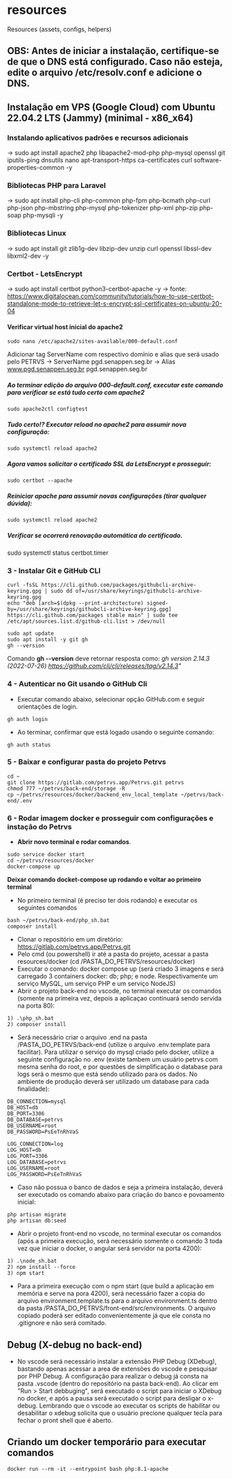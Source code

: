 # resources
Resources (assets, configs, helpers)

## OBS: Antes de iniciar a instalação, certifique-se de que o DNS está configurado. Caso não esteja, edite o arquivo /etc/resolv.conf e adicione o DNS.

## Instalação em VPS (Google Cloud) com Ubuntu 22.04.2 LTS (Jammy) (minimal - x86_x64)

###  Instalando aplicativos padrões e recursos adicionais
-> sudo apt install apache2 php libapache2-mod-php php-mysql openssl git iputils-ping dnsutils nano apt-transport-https ca-certificates curl software-properties-common -y

### Bibliotecas PHP para Laravel
-> sudo apt install php-cli php-common php-fpm php-bcmath php-curl php-json php-mbstring php-mysql php-tokenizer php-xml php-zip php-soap php-mysqli -y 

### Bibliotecas Linux
-> sudo apt install git zlib1g-dev libzip-dev unzip curl openssl libssl-dev libxml2-dev -y

### Certbot - LetsEncrypt
-> sudo apt install certbot python3-certbot-apache -y
-> fonte: https://www.digitalocean.com/community/tutorials/how-to-use-certbot-standalone-mode-to-retrieve-let-s-encrypt-ssl-certificates-on-ubuntu-20-04

#### Verificar virtual host inicial do apache2
~~~shell
sudo nano /etc/apache2/sites-available/000-default.conf
~~~

Adicionar tag ServerName com respectivo domínio e alias que será usado pelo PETRVS
-> ServerName pgd.senappen.seg.br
-> Alias www.pgd.senappen.seg.br pgd.senappen.seg.br

##### Ao terminar edição do arquivo 000-default.conf, executar este comando para verificar se está tudo certo com apache2
~~~
sudo apache2ctl configtest
~~~

##### Tudo certo!? Executar reload no apache2 para assumir nova configuração:
~~~
sudo systemctl reload apache2
~~~

##### Agora vamos solicitar o certificado SSL da LetsEncrypt e prosseguir:
~~~shell
sudo certbot --apache
~~~
##### Reiniciar apache para assumir novas configurações (tirar qualquer dúvida):
~~~shell
sudo systemctl reload apache2
~~~

##### Verificar se ocorrerá renovação automática do certificado.
sudo systemctl status certbot.timer

### 3 - Instalar Git e GitHub CLI
~~~shell
curl -fsSL https://cli.github.com/packages/githubcli-archive-keyring.gpg | sudo dd of=/usr/share/keyrings/githubcli-archive-keyring.gpg
echo "deb [arch=$(dpkg --print-architecture) signed-by=/usr/share/keyrings/githubcli-archive-keyring.gpg] https://cli.github.com/packages stable main" | sudo tee /etc/apt/sources.list.d/github-cli.list > /dev/null

sudo apt update
sudo apt install -y git gh
gh --version
~~~

Comando **gh --version** deve retornar resposta como: 
_gh version 2.14.3 (2022-07-26)
https://github.com/cli/cli/releases/tag/v2.14.3"_


### 4 - Autenticar no Git usando o GitHub Cli
- Executar comando abaixo, selecionar opção GitHub.com e seguir orientações de login. 
~~~shell
gh auth login
~~~

- Ao terminar, confirmar que está logado usando o seguinte comando:
~~~shell
gh auth status
~~~

### 5 - Baixar e configurar pasta do projeto Petrvs
~~~shell
cd ~
git clone https://gitlab.com/petrvs.app/Petrvs.git petrvs
chmod 777 ~/petrvs/back-end/storage -R
cp ~/petrvs/resources/docker/backend_env_local_template ~/petrvs/back-end/.env
~~~

### 6 - Rodar imagem docker e prosseguir com configurações e instação do Petrvs
- **Abrir novo terminal e rodar comandos**. 
~~~shell
sudo service docker start
cd ~/petrvs/resources/docker
docker-compose up
~~~
**Deixar comando docket-compose up rodando e voltar ao primeiro terminal**

- No primeiro terminal (é preciso ter dois rodando) e executar os seguintes comandos 
~~~shell
bash ~/petrvs/back-end/php_sh.bat
composer install
~~~

- Clonar o repositório em um diretório: https://gitlab.com/petrvs.app/Petrvs.git
- Pelo cmd (ou powershell) ir até a pasta do projeto, acessar a pasta resources/docker (cd /PASTA_DO_PETRVS/resources/docker)
- Executar o comando: docker compose up (será criado 3 imagens e será carregado 3 containers docker: db; php; e node. Respectivamente um serviço MySQL, um serviço PHP e um serviço NodeJS)
- Abrir o projeto back-end no vscode, no terminal executar os comandos (somente na primeira vez, depois a aplicaçao continuará sendo servida na porta 80): 

~~~shell
1) .\php_sh.bat
2) composer install
~~~

- Será necessário criar o arquivo .end na pasta /PASTA_DO_PETRVS/back-end (utilize o arquivo .env.template para facilitar). Para utilizar o serviço do mysql criado pelo docker, utilize a seguinte configuração no .env (existe tambem um usuário petrvs com mesma senha do root, e por questões de simplificação o database para logs será o mesmo que está sendo utilizado para os dados. No ambiente de produção deverá ser utilizado um database para cada finalidade):

~~~shell
DB_CONNECTION=mysql
DB_HOST=db
DB_PORT=3306
DB_DATABASE=petrvs
DB_USERNAME=root
DB_PASSWORD=PsEeTnRhVaS

LOG_CONNECTION=log
LOG_HOST=db
LOG_PORT=3306
LOG_DATABASE=petrvs
LOG_USERNAME=root
LOG_PASSWORD=PsEeTnRhVaS
~~~

- Caso não possua o banco de dados e seja a primeira instalação, deverá ser executado os comando abaixo para criação do banco e povoamento inicial:
~~~shell
php artisan migrate
php artisan db:seed
~~~

- Abrir o projeto front-end no vscode, no terminal executar os comandos (após a primeira execução, será necessário somente o comando 3 toda vez que iniciar o docker, o angular será servidor na porta 4200): 
~~~shell
1) .\node_sh.bat
2) npm install --force
3) npm start
~~~
- Para a primeira execução com o npm start (que build a aplicação em memória e serve na pora 4200), será necessário fazer a copia do arquivo environment.template.ts para o arquivo environment.ts dentro da pasta /PASTA_DO_PETRVS/front-end/src/environments. O arquivo copiado poderá ser editado convenientemente já que ele consta no .gitignore e não será comitado.

## Debug (X-debug no back-end)

- No vscode será necessário instalar a extensão PHP Debug (XDebug), bastando apenas acessar a area de extensões do vscode e pesquisar por PHP Debug. A configuração para realizar o debug já consta na pasta .vscode (dentro do repositório na pasta back-end). Ao clicar em "Run > Start debbuging", será executado o script para iniciar o XDebug no docker, e após a pausa será executado o script para desligar o x-debug. Lembrando que o vscode ao executar os scripts de habilitar ou desabilitar o xdebug solicita que o usuário precione qualquer tecla para fechar o pront shell que é aberto. 

## Criando um docker temporário para executar comandos
~~~shell
docker run --rm -it --entrypoint bash php:8.1-apache
~~~
